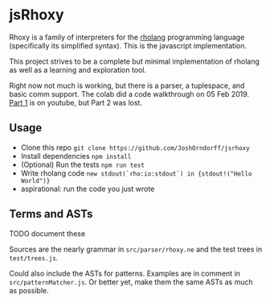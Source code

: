 jsRhoxy
=====

Rhoxy is a family of interpreters for the [rholang](https://rholang.org/wiki) programming language (specifically its simplified syntax). This is the javascript implementation.

This project strives to be a complete but minimal implementation of rholang as well as a learning and exploration tool.

Right now not much is working, but there is a parser, a tuplespace, and basic comm support. The colab did a code walkthrough on 05 Feb 2019. [Part 1](https://youtu.be/Id0kujWyNf4) is on youtube, but Part 2 was lost.

Usage
-----
* Clone this repo `git clone https://github.com/JoshOrndorff/jsrhoxy`
* Install dependencies `npm install`
* (Optional) Run the tests `npm run test`
* Write rholang code ``new stdout(`rho:io:stdout`) in {stdout!("Hello World")}``
* aspirational: run the code you just wrote



Terms and ASTs
--------------
TODO document these

Sources are the nearly grammar in `src/parser/rhoxy.ne` and the test trees in `test/trees.js`.

Could also include the ASTs for patterns. Examples are in comment in `src/patternMatcher.js`. Or better yet, make them the same ASTs as much as possible.
